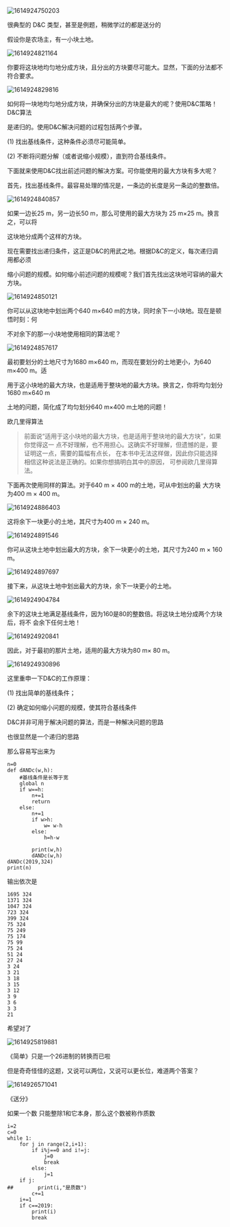 ![1614924750203](img/1614924750203.png)

很典型的 D&C 类型，甚至是例题，稍微学过的都是送分的

假设你是农场主，有一小块土地。

![1614924821164](img/1614924821164.png)

你要将这块地均匀地分成方块，且分出的方块要尽可能大。显然，下面的分法都不符合要求。

![1614924829816](img/1614924829816.png)



如何将一块地均匀地分成方块，并确保分出的方块是最大的呢？使用D&C策略！D&C算法 

是递归的。使用D&C解决问题的过程包括两个步骤。 

(1) 找出基线条件，这种条件必须尽可能简单。 

(2) 不断将问题分解（或者说缩小规模），直到符合基线条件。 

下面就来使用D&C找出前述问题的解决方案。可你能使用的最大方块有多大呢？ 

首先，找出基线条件。最容易处理的情况是，一条边的长度是另一条边的整数倍。

![1614924840857](img/1614924840857.png)





如果一边长25 m，另一边长50 m，那么可使用的最大方块为 25 m×25 m。换言之，可以将 

这块地分成两个这样的方块。 

现在需要找出递归条件，这正是D&C的用武之地。根据D&C的定义，每次递归调用都必须 

缩小问题的规模。如何缩小前述问题的规模呢？我们首先找出这块地可容纳的最大方块。

![1614924850121](img/1614924850121.png)

你可以从这块地中划出两个640 m×640 m的方块，同时余下一小块地。现在是顿悟时刻：何 

不对余下的那一小块地使用相同的算法呢？

![1614924857617](img/1614924857617.png)

最初要划分的土地尺寸为1680 m×640 m，而现在要划分的土地更小，为640 m×400 m。适 

用于这小块地的最大方块，也是适用于整块地的最大方块。换言之，你将均匀划分1680 m×640 m 

土地的问题，简化成了均匀划分640 m×400 m土地的问题！

欧几里得算法  

> 前面说“适用于这小块地的最大方块，也是适用于整块地的最大方块”，如果你觉得这一 点不好理解，也不用担心。这确实不好理解，但遗憾的是，要证明这一点，需要的篇幅有点长， 在本书中无法这样做，因此你只能选择相信这种说法是正确的。如果你想搞明白其中的原因， 可参阅欧几里得算法。

下面再次使用同样的算法。对于640 m × 400 m的土地，可从中划出的最 大方块为400 m × 400 m。 

![1614924886403](img/1614924886403.png)

这将余下一块更小的土地，其尺寸为400 m × 240 m。

![1614924891546](img/1614924891546.png)

你可从这块土地中划出最大的方块，余下一块更小的土地，其尺寸为240 m × 160 m。

![1614924897697](img/1614924897697.png)

接下来，从这块土地中划出最大的方块，余下一块更小的土地。

![1614924904784](img/1614924904784.png)

余下的这块土地满足基线条件，因为160是80的整数倍。将这块土地分成两个方块后，将不 会余下任何土地！

![1614924920841](img/1614924920841.png)

因此，对于最初的那片土地，适用的最大方块为80 m× 80 m。

![1614924930896](img/1614924930896.png)

这里重申一下D&C的工作原理： 

(1) 找出简单的基线条件； 

(2) 确定如何缩小问题的规模，使其符合基线条件

D&C并非可用于解决问题的算法，而是一种解决问题的思路

也很显然是一个递归的思路

那么容易写出来为

```
n=0
def dANDc(w,h):
    #基线条件是长等于宽
    global n
    if w==h:
        n+=1
        return 
    else:
        n+=1
        if w>h:
            w= w-h
        else:
            h=h-w
   
        print(w,h)
        dANDc(w,h)
dANDc(2019,324)
print(n)

```

输出依次是

```
1695 324
1371 324
1047 324
723 324
399 324
75 324
75 249
75 174
75 99
75 24
51 24
27 24
3 24
3 21
3 18
3 15
3 12
3 9
3 6
3 3
21
```

希望对了

![1614925819881](img/1614925819881.png)

《简单》只是一个26进制的转换而已啦

但是奇奇怪怪的这题，又说可以两位，又说可以更长位，难道两个答案？



![1614926571041](img/1614926571041.png)

《送分》

如果一个数 只能整除1和它本身，那么这个数被称作质数

```
i=2
c=0
while 1:
    for j in range(2,i+1):
        if i%j==0 and i!=j:
            j=0
            break
        else:
            j=1
    if j:
##        print(i,"是质数")
        c+=1
    i+=1
    if c==2019:
        print(i)
        break
```



